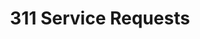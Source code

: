 ---
title: 311 Service Requests
organization: "Managing Director's Office"
notes: This api represents service requests submit via the 311 web and mobile applications.  It does not include requests phoned in or entered manually by departments. test
resources:
  - name: 311 Service Requests (Partial) Production API
    url: 'http://www.publicstuff.com/api/open311/discovery.xml'
    format: api
  - name: 311 Service Requests (Partial) Test API
    url: 'http://test.publicstuff.com/api/open311/discovery.xml'
    format: api
  - name: 311 Service Requests (Partial) API Documentation
    url: 'http://phlapi.com/open311.html'
    format: html
maintainer: Miguel Santana
maintainer_email: miguel.santana@phila.gov
---